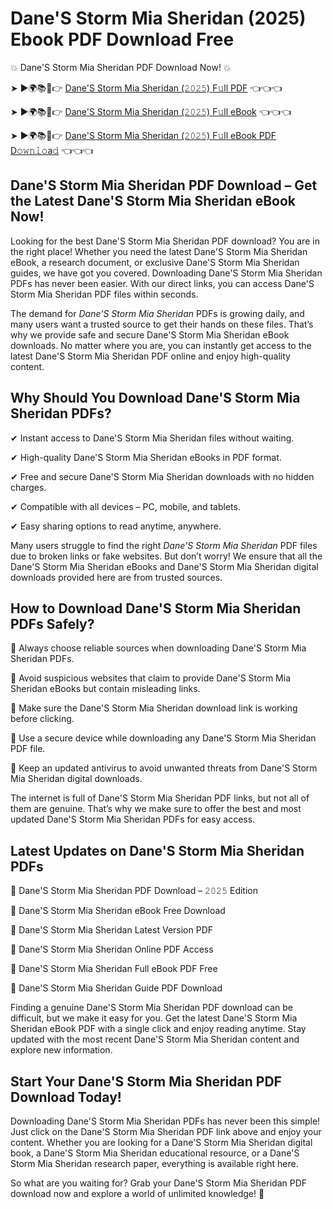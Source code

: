 # Dane'S Storm Mia Sheridan (2025) Ebook PDF Download Free

💥 Dane'S Storm Mia Sheridan PDF Download Now! 💥

➤ ►🌍📚📱👉 [Dane'S Storm Mia Sheridan (𝟸𝟶𝟸𝟻) F𝚞ll PDF](https://getpdf.xyz/danes-storm-mia-sheridan) 👈👈👈


➤ ►🌍📚📱👉 [Dane'S Storm Mia Sheridan (𝟸𝟶𝟸𝟻) F𝚞ll eBook](https://getpdf.xyz/danes-storm-mia-sheridan) 👈👈👈


➤ ►🌍📚📱👉 [Dane'S Storm Mia Sheridan (𝟸𝟶𝟸𝟻) F𝚞ll eBook PDF D𝚘𝚠𝚗𝚕𝚘a𝚍](https://getpdf.xyz/danes-storm-mia-sheridan) 👈👈👈


## Dane'S Storm Mia Sheridan PDF Download – Get the Latest Dane'S Storm Mia Sheridan eBook Now!

Looking for the best Dane'S Storm Mia Sheridan PDF download? You are in the right place! Whether you need the latest Dane'S Storm Mia Sheridan eBook, a research document, or exclusive Dane'S Storm Mia Sheridan guides, we have got you covered. Downloading Dane'S Storm Mia Sheridan PDFs has never been easier. With our direct links, you can access Dane'S Storm Mia Sheridan PDF files within seconds.

The demand for *Dane'S Storm Mia Sheridan* PDFs is growing daily, and many users want a trusted source to get their hands on these files. That’s why we provide safe and secure Dane'S Storm Mia Sheridan eBook downloads. No matter where you are, you can instantly get access to the latest Dane'S Storm Mia Sheridan PDF online and enjoy high-quality content.

## Why Should You Download Dane'S Storm Mia Sheridan PDFs?

✔ Instant access to Dane'S Storm Mia Sheridan files without waiting.

✔ High-quality Dane'S Storm Mia Sheridan eBooks in PDF format.

✔ Free and secure Dane'S Storm Mia Sheridan downloads with no hidden charges.

✔ Compatible with all devices – PC, mobile, and tablets.

✔ Easy sharing options to read anytime, anywhere.

Many users struggle to find the right *Dane'S Storm Mia Sheridan* PDF files due to broken links or fake websites. But don’t worry! We ensure that all the Dane'S Storm Mia Sheridan eBooks and Dane'S Storm Mia Sheridan digital downloads provided here are from trusted sources.

## How to Download Dane'S Storm Mia Sheridan PDFs Safely?

📌 Always choose reliable sources when downloading Dane'S Storm Mia Sheridan PDFs.

📌 Avoid suspicious websites that claim to provide Dane'S Storm Mia Sheridan eBooks but contain misleading links.

📌 Make sure the Dane'S Storm Mia Sheridan download link is working before clicking.

📌 Use a secure device while downloading any Dane'S Storm Mia Sheridan PDF file.

📌 Keep an updated antivirus to avoid unwanted threats from Dane'S Storm Mia Sheridan digital downloads.

The internet is full of Dane'S Storm Mia Sheridan PDF links, but not all of them are genuine. That’s why we make sure to offer the best and most updated Dane'S Storm Mia Sheridan PDFs for easy access.

## Latest Updates on Dane'S Storm Mia Sheridan PDFs

🔹 Dane'S Storm Mia Sheridan PDF Download – 𝟸𝟶𝟸𝟻 Edition

🔹 Dane'S Storm Mia Sheridan eBook Free Download

🔹 Dane'S Storm Mia Sheridan Latest Version PDF

🔹 Dane'S Storm Mia Sheridan Online PDF Access

🔹 Dane'S Storm Mia Sheridan Full eBook PDF Free

🔹 Dane'S Storm Mia Sheridan Guide PDF Download

Finding a genuine Dane'S Storm Mia Sheridan PDF download can be difficult, but we make it easy for you. Get the latest Dane'S Storm Mia Sheridan eBook PDF with a single click and enjoy reading anytime. Stay updated with the most recent Dane'S Storm Mia Sheridan content and explore new information.

## Start Your Dane'S Storm Mia Sheridan PDF Download Today!

Downloading Dane'S Storm Mia Sheridan PDFs has never been this simple! Just click on the Dane'S Storm Mia Sheridan PDF link above and enjoy your content. Whether you are looking for a Dane'S Storm Mia Sheridan digital book, a Dane'S Storm Mia Sheridan educational resource, or a Dane'S Storm Mia Sheridan research paper, everything is available right here.

So what are you waiting for? Grab your Dane'S Storm Mia Sheridan PDF download now and explore a world of unlimited knowledge! 🚀